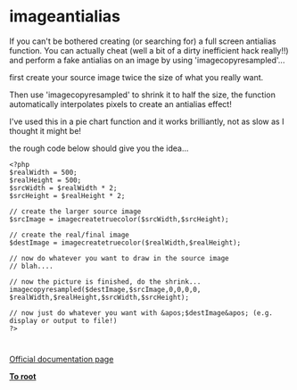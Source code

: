 # imageantialias





If you can&apos;t be bothered creating (or searching for) a full screen antialias function.
You can actually cheat (well a bit of a dirty inefficient hack really!!) 
and perform a fake antialias on an image by using &apos;imagecopyresampled&apos;...

first create your source image twice the size of what you really want.

Then use &apos;imagecopyresampled&apos; to shrink it to half the size, the function 
automatically interpolates pixels to create an antialias effect!

I&apos;ve used this in a pie chart function and it works brilliantly,
not as slow as I thought it might be!

the rough code below should give you the idea...



```
<?php
$realWidth = 500;
$realHeight = 500;
$srcWidth = $realWidth * 2;
$srcHeight = $realHeight * 2;

// create the larger source image
$srcImage = imagecreatetruecolor($srcWidth,$srcHeight);

// create the real/final image
$destImage = imagecreatetruecolor($realWidth,$realHeight);

// now do whatever you want to draw in the source image
// blah....

// now the picture is finished, do the shrink...
imagecopyresampled($destImage,$srcImage,0,0,0,0,
$realWidth,$realHeight,$srcWidth,$srcHeight);

// now just do whatever you want with &apos;$destImage&apos; (e.g. display or output to file!)
?>
```



  

#

[Official documentation page](https://www.php.net/manual/en/function.imageantialias.php)

**[To root](/README.md)**